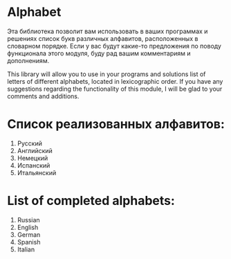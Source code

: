 # Alphabet
Эта библиотека позволит вам использовать в ваших программах и решениях список букв различных алфавитов, расположенных в словарном порядке. Если у вас будут какие-то предложения по поводу функционала этого модуля, буду рад вашим комментариям и дополнениям.

This library will allow you to use in your programs and solutions list of letters of different alphabets, located in lexicographic order. If you have any suggestions regarding the functionality of this module, I will be glad to your comments and additions.

# Список реализованных алфавитов:           
  1. Русский
  2. Английский
  3. Немецкий
  4. Испанский
  5. Итальянский

# List of completed alphabets:
  1. Russian
  2. English
  3. German
  4. Spanish
  5. Italian
